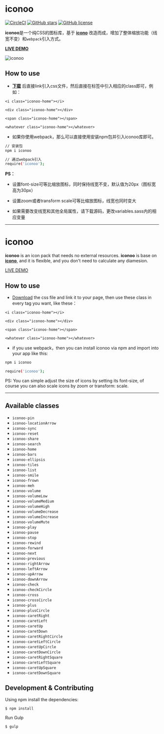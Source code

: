 # iconoo

[![CircleCI](https://img.shields.io/circleci/project/qieguo2016/iconoo.svg)](https://github.com/qieguo2016/iconoo) [![GitHub stars](https://img.shields.io/github/stars/qieguo2016/iconoo.svg)](https://github.com/qieguo2016/iconoo/stargazers) [![GitHub license](https://img.shields.io/badge/license-MIT-blue.svg)](https://raw.githubusercontent.com/qieguo2016/iconoo/master/license)

**iconoo**是一个纯CSS的图标库，基于 **[icono][1]** 改造而成，增加了整体缩放功能（线宽不变）和`webpack`引入方式。

**[LIVE DEMO][2]**

![iconoo][3]

## How to use

- **[下载][4]** 后直接link引入css文件，然后直接在标签中引入相应的class即可，例如：

`<i class="iconoo-home"></i>`

`<div class="iconoo-home"></div>`

`<span class="iconoo-home"></span>`

`<whatever class="iconoo-home"></whatever>`

- 如果你使用webpack，那么可以直接使用安装npm包并引入iconoo库即可。

```bash
// 安装包
npm i iconoo

// 通过webpack引入
require('iconoo');
```

**PS：**

- 设置font-size可等比缩放图标，同时保持线宽不变，默认值为20px（图标宽高为30px）

- 设置zoom或者transform scale可等比缩放图标，线宽也同时变大

- 如果需要改变线宽和其他全局属性，请下载源码，更改variables.sass内的相应变量

-------

# iconoo

**iconoo** is an icon pack that needs no external resources. **iconoo** is base on **[icono][1]**, and it is flexible, and you don't need to calculate any diamesion.

[LIVE DEMO][2]

## How to use

- [Download][3] the css file and link it to your page, then use these class in every tag you want, like these：

`<i class="iconoo-home"></i>`

`<div class="iconoo-home"></div>`

`<span class="iconoo-home"></span>`

`<whatever class="iconoo-home"></whatever>`

- if you use webpack，then you can install iconoo via npm and import into your app like this: 

```bash
npm i iconoo

require('iconoo');
```

PS: You can simple adjust the size of icons by setting its font-size, of course you can also scale icons by zoom or transform: scale.
  
[1]:https://github.com/saeedalipoor/icono
[2]:https://qieguo2016.github.io/iconoo/
[3]:https://github.com/qieguo2016/iconoo/blob/master/.github/iconoo.png
[4]:https://github.com/qieguo2016/iconoo/blob/master/dist/iconoo.min.css
  
------

## Available classes

 * `iconoo-pin`
 * `iconoo-locationArrow`
 * `iconoo-sync`
 * `iconoo-reset`
 * `iconoo-share`
 * `iconoo-search`
 * `iconoo-home`
 * `iconoo-bars`
 * `iconoo-ellipsis`
 * `iconoo-tiles`
 * `iconoo-list`
 * `iconoo-smile`
 * `iconoo-frown`
 * `iconoo-meh`
 * `iconoo-volume`
 * `iconoo-volumeLow`
 * `iconoo-volumeMedium`
 * `iconoo-volumeHigh`
 * `iconoo-volumeDecrease`
 * `iconoo-volumeIncrease`
 * `iconoo-volumeMute`
 * `iconoo-play`
 * `iconoo-pause`
 * `iconoo-stop`
 * `iconoo-rewind`
 * `iconoo-forward`
 * `iconoo-next`
 * `iconoo-previous`
 * `iconoo-rightArrow`
 * `iconoo-leftArrow`
 * `iconoo-upArrow`
 * `iconoo-downArrow`
 * `iconoo-check`
 * `iconoo-checkCircle`
 * `iconoo-cross`
 * `iconoo-crossCircle`
 * `iconoo-plus`
 * `iconoo-plusCircle`
 * `iconoo-caretRight`
 * `iconoo-caretLeft`
 * `iconoo-caretUp`
 * `iconoo-caretDown`
 * `iconoo-caretRightCircle`
 * `iconoo-caretLeftCircle`
 * `iconoo-caretUpCircle`
 * `iconoo-caretDownCircle`
 * `iconoo-caretRightSquare`
 * `iconoo-caretLeftSquare`
 * `iconoo-caretUpSquare`
 * `iconoo-caretDownSquare`
  
## Development & Contributing

Using npm install the dependencies:

    $ npm install

Run Gulp

    $ gulp

